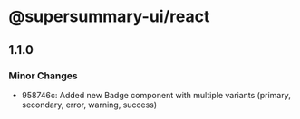 # @supersummary-ui/react

## 1.1.0

### Minor Changes

- 958746c: Added new Badge component with multiple variants (primary, secondary, error, warning, success)
